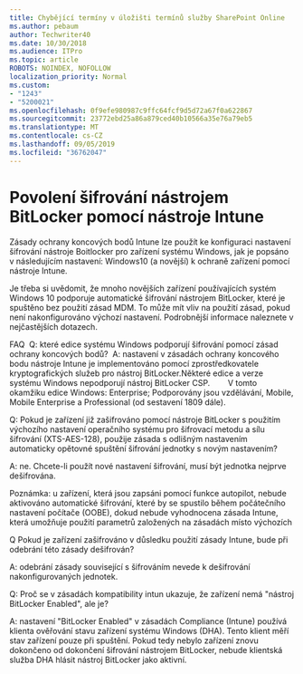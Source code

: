 ```yaml
---
title: Chybějící termíny v úložišti termínů služby SharePoint Online
ms.author: pebaum
author: Techwriter40
ms.date: 10/30/2018
ms.audience: ITPro
ms.topic: article
ROBOTS: NOINDEX, NOFOLLOW
localization_priority: Normal
ms.custom:
- "1243"
- "5200021"
ms.openlocfilehash: 0f9efe980987c9ffc64fcf9d5d72a67f0a622867
ms.sourcegitcommit: 23772ebd25a86a879ced40b10566a35e76a79eb5
ms.translationtype: MT
ms.contentlocale: cs-CZ
ms.lasthandoff: 09/05/2019
ms.locfileid: "36762047"
---
```

# <a name="enabling-bitlocker-encryption-with-intune"></a>Povolení šifrování nástrojem BitLocker pomocí nástroje Intune

Zásady ochrany koncových bodů Intune lze použít ke konfiguraci nastavení šifrování nástroje Boitlocker pro zařízení systému Windows, jak je popsáno v následujícím nastavení: Windows10 (a novější) k ochraně zařízení pomocí nástroje Intune.

Je třeba si uvědomit, že mnoho novějších zařízení používajících systém Windows 10 podporuje automatické šifrování nástrojem BitLocker, které je spuštěno bez použití zásad MDM. To může mít vliv na použití zásad, pokud není nakonfigurováno výchozí nastavení. Podrobnější informace naleznete v nejčastějších dotazech.


FAQ  Q: které edice systému Windows podporují šifrování pomocí zásad ochrany koncových bodů?
 A: nastavení v zásadách ochrany koncového bodu nástroje Intune je implementováno pomocí zprostředkovatele kryptografických služeb pro nástroj BitLocker.Některé edice a verze systému Windows nepodporují nástroj BitLocker CSP. 
      V tomto okamžiku edice Windows: Enterprise; Podporovány jsou vzdělávání, Mobile, Mobile Enterprise a Professional (od sestavení 1809 dále).




Q: Pokud je zařízení již zašifrováno pomocí nástroje BitLocker s použitím výchozího nastavení operačního systému pro šifrovací metodu a sílu šifrování (XTS-AES-128), použije zásada s odlišným nastavením automaticky opětovné spuštění šifrování jednotky s novým nastavením?

A: ne. Chcete-li použít nové nastavení šifrování, musí být jednotka nejprve dešifrována.

Poznámka: u zařízení, která jsou zapsáni pomocí funkce autopilot, nebude aktivováno automatické šifrování, které by se spustilo během počátečního nastavení počítače (OOBE), dokud nebude vyhodnocena zásada Intune, která umožňuje použití parametrů založených na zásadách místo výchozích




Q Pokud je zařízení zašifrováno v důsledku použití zásady Intune, bude při odebrání této zásady dešifrován?

A: odebrání zásady související s šifrováním nevede k dešifrování nakonfigurovaných jednotek.




Q: Proč se v zásadách kompatibility intun ukazuje, že zařízení nemá "nástroj BitLocker Enabled", ale je?

A: nastavení "BitLocker Enabled" v zásadách Compliance (Intune) používá klienta ověřování stavu zařízení systému Windows (DHA). Tento klient měří stav zařízení pouze při spuštění. Pokud tedy nebylo zařízení znovu dokončeno od dokončení šifrování nástrojem BitLocker, nebude klientská služba DHA hlásit nástroj BitLocker jako aktivní.